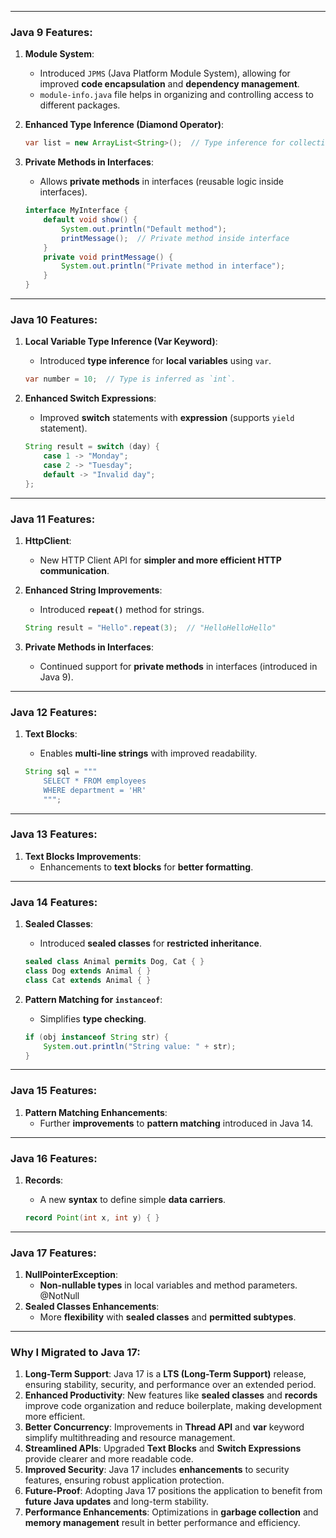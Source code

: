 
---
### **Java 9 Features**:

1. **Module System**:
    
    - Introduced `JPMS` (Java Platform Module System), allowing for improved **code encapsulation** and **dependency management**.
    - `module-info.java` file helps in organizing and controlling access to different packages.
2. **Enhanced Type Inference (Diamond Operator)**:
    
    ```java
    var list = new ArrayList<String>();  // Type inference for collection types.
    ```
    
3. **Private Methods in Interfaces**:
    
    - Allows **private methods** in interfaces (reusable logic inside interfaces).
    
    ```java
    interface MyInterface {
        default void show() {
            System.out.println("Default method");
            printMessage();  // Private method inside interface
        }
        private void printMessage() {
            System.out.println("Private method in interface");
        }
    }
    ```

---

### **Java 10 Features**:

1. **Local Variable Type Inference (Var Keyword)**:
    
    - Introduced **type inference** for **local variables** using `var`.
    
    ```java
    var number = 10;  // Type is inferred as `int`.
    ```
    
2. **Enhanced Switch Expressions**:
    
    - Improved **switch** statements with **expression** (supports `yield` statement).
    
    ```java
    String result = switch (day) {
        case 1 -> "Monday";
        case 2 -> "Tuesday";
        default -> "Invalid day";
    };
    ```


---

### **Java 11 Features**:

1. **HttpClient**:
    
    - New HTTP Client API for **simpler and more efficient HTTP communication**.
2. **Enhanced String Improvements**:
    
    - Introduced **`repeat()`** method for strings.
    
    ```java
    String result = "Hello".repeat(3);  // "HelloHelloHello"
    ```
    
3. **Private Methods in Interfaces**:
    
    - Continued support for **private methods** in interfaces (introduced in Java 9).

---

### **Java 12 Features**:

1. **Text Blocks**:
    
    - Enables **multi-line strings** with improved readability.
    
    ```java
    String sql = """
        SELECT * FROM employees
        WHERE department = 'HR'
        """;
    ```


---

### **Java 13 Features**:

1. **Text Blocks Improvements**:
    - Enhancements to **text blocks** for **better formatting**.

---

### **Java 14 Features**:

1. **Sealed Classes**:
    
    - Introduced **sealed classes** for **restricted inheritance**.
    
    ```java
    sealed class Animal permits Dog, Cat { }
    class Dog extends Animal { }
    class Cat extends Animal { }
    ```
    
2. **Pattern Matching for `instanceof`**:
    
    - Simplifies **type checking**.
    
    ```java
    if (obj instanceof String str) {
        System.out.println("String value: " + str);
    }
    ```


---

### **Java 15 Features**:

1. **Pattern Matching Enhancements**:
    - Further **improvements** to **pattern matching** introduced in Java 14.

---

### **Java 16 Features**:

1. **Records**:
    
    - A new **syntax** to define simple **data carriers**.
    
    ```java
    record Point(int x, int y) { }
    ```


---

### **Java 17 Features**:

1. **NullPointerException**:
    - **Non-nullable types** in local variables and method parameters. @NotNull
2. **Sealed Classes Enhancements**:
    - More **flexibility** with **sealed classes** and **permitted subtypes**.

---
### **Why I Migrated to Java 17**:

1. **Long-Term Support**: Java 17 is a **LTS (Long-Term Support)** release, ensuring stability, security, and performance over an extended period.
2. **Enhanced Productivity**: New features like **sealed classes** and **records** improve code organization and reduce boilerplate, making development more efficient.
3. **Better Concurrency**: Improvements in **Thread API** and **var** keyword simplify multithreading and resource management.
4. **Streamlined APIs**: Upgraded **Text Blocks** and **Switch Expressions** provide clearer and more readable code.
5. **Improved Security**: Java 17 includes **enhancements** to security features, ensuring robust application protection.
6. **Future-Proof**: Adopting Java 17 positions the application to benefit from **future Java updates** and long-term stability.
7. **Performance Enhancements**: Optimizations in **garbage collection** and **memory management** result in better performance and efficiency.
